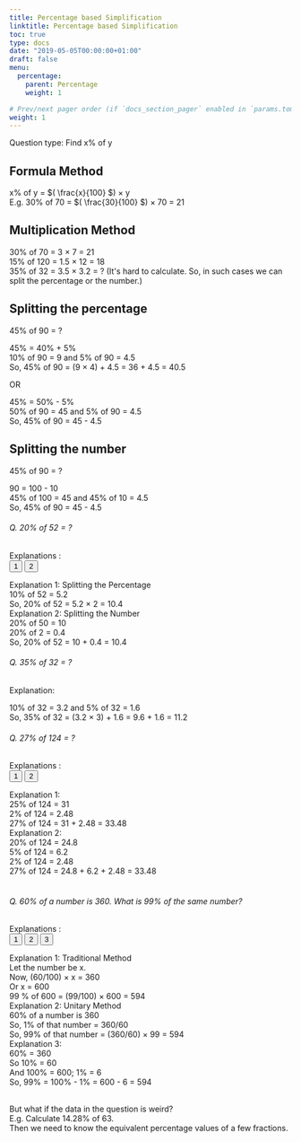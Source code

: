 ```yaml
---
title: Percentage based Simplification
linktitle: Percentage based Simplification
toc: true
type: docs
date: "2019-05-05T00:00:00+01:00"
draft: false
menu:
  percentage:
    parent: Percentage
    weight: 1

# Prev/next pager order (if `docs_section_pager` enabled in `params.toml`)
weight: 1
---
```


Question type: Find x% of y 

## Formula Method

x% of y = $( \frac{x}{100} $) × y <br>
E.g. 30% of 70 = $( \frac{30}{100} $) × 70 = 21

## Multiplication Method

30% of 70 = 3 × 7 = 21 <br>
15% of 120 = 1.5 × 12 = 18 <br>
35% of 32 = 3.5 × 3.2 = ? (It's hard to calculate. So, in such cases we can split the percentage or the number.)

## Splitting the percentage

45% of 90  = ?<br>

45% = 40% + 5%<br>
10% of 90  = 9 and 5% of 90  = 4.5<br>
So, 45% of 90  = (9 × 4) + 4.5 = 36 + 4.5 = 40.5

OR

45% = 50% - 5%<br>
50% of 90  = 45 and 5% of 90  = 4.5<br>
So, 45% of 90  = 45 - 4.5

## Splitting the number

45% of 90  = ?

90 = 100 - 10<br>
45% of 100  = 45 and 45% of 10  = 4.5<br>
So, 45% of 90  = 45 - 4.5

###### Q. 20% of 52  = ? 
Explanations :<br>
<button class="mak-tablink tablink-group1 default-tab" onclick="openTab('1Exp-1', this, 'tablink-group1', 'tabcontent-group1')">1</button>
<button class="mak-tablink tablink-group1" onclick="openTab('1Exp-2', this, 'tablink-group1', 'tabcontent-group1')">2</button>

<div id="1Exp-1" class="Exp-1 mak-tabcontent tabcontent-group1">
Explanation 1: Splitting the Percentage <br>
10% of 52  = 5.2<br>
So, 20% of 52 = 5.2 × 2 = 10.4 
</div>

<div id="1Exp-2" class="Exp-2 mak-tabcontent tabcontent-group1">
Explanation 2: Splitting the Number <br>
20% of 50  = 10<br>
20% of 2  = 0.4<br>
So, 20% of 52 = 10 + 0.4 = 10.4 
</div>

###### Q. 35% of 32  = ?
Explanation:<br>
<div class="Exp">
10% of 32  = 3.2 and 5% of 32  = 1.6<br>
So, 35% of 32  = (3.2 × 3) + 1.6 = 9.6 + 1.6 = 11.2<br>
</div>

###### Q. 27% of 124  = ?
Explanations :<br>
<button class="mak-tablink tablink-group2 default-tab" onclick="openTab('2Exp-1', this, 'tablink-group2', 'tabcontent-group2')">1</button>
<button class="mak-tablink tablink-group2" onclick="openTab('2Exp-2', this, 'tablink-group2', 'tabcontent-group2')">2</button>

<div id="2Exp-1" class="Exp-1 mak-tabcontent tabcontent-group2">
Explanation 1:  <br>
25% of 124 = 31 <br>
2% of 124 = 2.48 <br>
27% of 124 = 31 + 2.48 = 33.48
</div>

<div id="2Exp-2" class="Exp-2 mak-tabcontent tabcontent-group2">
Explanation 2:  <br>
20% of 124 = 24.8 <br>
5% of 124 = 6.2 <br>
2% of 124 = 2.48 <br>
27% of 124 = 24.8 + 6.2 + 2.48 = 33.48
</div><br>

###### Q. 60% of a number is 360. What is 99% of the same number?
Explanations :<br>
<button class="mak-tablink tablink-group3 default-tab" onclick="openTab('3Exp-1', this, 'tablink-group3', 'tabcontent-group3')">1</button>
<button class="mak-tablink tablink-group3" onclick="openTab('3Exp-2', this, 'tablink-group3', 'tabcontent-group3')">2</button>
<button class="mak-tablink tablink-group3" onclick="openTab('3Exp-3', this, 'tablink-group3', 'tabcontent-group3')">3</button>

<div id="3Exp-1" class="Exp-1 mak-tabcontent tabcontent-group3">
Explanation 1: Traditional Method  <br>
Let the number be x. <br>
Now, (60/100) × x = 360 <br>
Or x = 600 <br>
99 % of 600 = (99/100) × 600 = 594
</div>

<div id="3Exp-2" class="Exp-2 mak-tabcontent tabcontent-group3">
Explanation 2: Unitary Method  <br>
60% of a number is 360 <br>
So, 1% of that number = 360/60  <br>
So, 99% of that number = (360/60) × 99 = 594
</div>

<div id="3Exp-3" class="Exp-3 mak-tabcontent tabcontent-group3">
Explanation 3:  <br>
60% = 360 <br>
So 10% = 60 <br>
And 100% = 600;  1% = 6  <br>
So, 99% = 100% - 1% = 600 - 6 = 594
</div><br>

But what if the data in the question is weird?<br>
E.g. Calculate 14.28% of 63.<br>
Then we need to know the equivalent percentage values of a few fractions.

